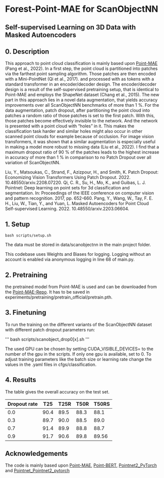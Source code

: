 # Forest-Point-MAE for ScanObjectNN

## Self-supervised Learning on 3D Data with Masked Autoencoders


## 0. Description 


This approach to point cloud classification is mainly based upon [Point-MAE](https://github.com/Pang-Yatian/Point-MAE) (Pang et al., 2022). In a first step, the point cloud is partitioned into patches via the farthest point sampling algorithm. Those patches are then encoded with a Mini-PointNet (Qi et al., 2017). and processed with as tokens with a standard transformer in an encoder/decoder design. The encoder/decoder design is a result of the self-supervised pretraining setup, that is identical to Point-MAE and employs the ShapeNet dataset (Chang et al., 2015). The new part in this approach lies in a novel data augmentation, that yields accuracy improvements over all ScanObjectNN benchmarks of more than 1 %. For the data augmentation, patch dropout, after partitioning the point cloud into patches a random ratio of those patches is set to the first patch. With this, those patches become effectively invisible to the network. And the network is presented with a point cloud with “holes” in it. This makes the classification task harder and similar holes might also occur in other scanned point clouds for example because of occlusion. For image vision transformers, it was shown that a similar augmentation is especially useful in making a model more robust to missing data (Liu et al., 2022). I find that a maximum dropout ratio of 90 % of the patches leads to the highest increase in accuracy of more than 1 % in comparison to no Patch Dropout over all variation of ScanObjectNN.


Liu, Y., Matsoukas, C., Strand, F., Azizpour, H., and Smith, K. Patch Dropout: Economizing Vision Transformers Using Patch Dropout. 2022. 10.48550/arxiv.2208.07220.
Qi, C. R., Su, H., Mo, K., and Guibas, L. J. Pointnet: Deep learning on point sets for 3d classification and segmentation. In: Proceedings of the IEEE conference on computer vision and pattern recognition. 2017, pp. 652-660.
Pang, Y., Wang, W., Tay, F. E. H., Liu, W., Tian, Y., and Yuan, L. Masked Autoencoders for Point Cloud Self-supervised Learning. 2022. 10.48550/arxiv.2203.06604.


## 1. Setup

```
bash scripts/setup.sh
```

The data must be stored in data/scanobjectnn in the main project folder.

This codebase uses Weights and Biases for logging. Logging without an account is enabled via anonymous logging in line 68 of main.py.


## 2. Pretraining

the pretrained model from Point-MAE is used and can be downloaded from the [Point-MAE-Repo](https://github.com/Pang-Yatian/Point-MAE/releases/download/main/pretrain.pth). It has to be saved in experiments/pretraining/pretrain_official/pretrain.pth.


## 3. Finetuning

To run the training on the different variants of the ScanObjectNN dataset with different patch dropout parameters run: 

'''
bash scripts/scanobject_drop0[x].sh
'''

The used GPU can be chosen by setting CUDA_VISIBLE_DEVICES=<GPU> to the number of the gpu in the scripts. If only one gpu is available, set to 0. To adjust training parameters like the batch size or learning rate change the values in the .yaml files in cfgs/classification.

## 4. Results

The table gives the overall accuracy on the test set.

Dropout rate | T25 | T25R | T50R | T50RS
--- | --- | --- | --- | --- 
0.0 | 90.4 | 89.5 | 88.3 | 88.1
0.3 | 89.7 | 90.0 | 88.5 | 89.0
0.7 | 91.4 | 89.9 | 88.8 | 88.7
0.9 | 91.7 | 90.6 | 89.8 | 89.56



## Acknowledgements

The code is mainly based upon [Point-MAE](https://github.com/Pang-Yatian/Point-MAE), [Point-BERT](https://github.com/lulutang0608/Point-BERT), [Pointnet2_PyTorch](https://github.com/erikwijmans/Pointnet2_PyTorch) and [Pointnet_Pointnet2_pytorch](https://github.com/yanx27/Pointnet_Pointnet2_pytorch)
